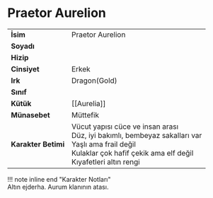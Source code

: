 # Praetor Aurelion   
|  |  |  
|---|---|  
| **İsim** | Praetor Aurelion |  
| **Soyadı** |  |  
| **Hizip** |  |  
| **Cinsiyet** | Erkek |  
| **Irk** | Dragon(Gold) |  
| **Sınıf** |  |  
| **Kütük** | [[Aurelia]] |  
| **Münasebet** | Müttefik |  
| **Karakter Betimi** | Vücut yapısı cüce ve insan arası<br>Düz, iyi bakımlı, bembeyaz sakalları var<br>Yaşlı ama frail değil<br>Kulaklar çok hafif çekik ama elf değil<br>Kıyafetleri altın rengi |  
  
  
!!! note inline end "Karakter Notları"  
	Altın ejderha. Aurum klanının atası.  